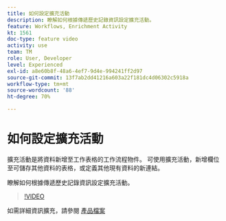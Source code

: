 ```yaml
---
title: 如何設定擴充活動
description: 瞭解如何根據傳遞歷史記錄資訊設定擴充活動。
feature: Workflows, Enrichment Activity
kt: 1561
doc-type: feature video
activity: use
team: TM
role: User, Developer
level: Experienced
exl-id: a8e60b8f-48a6-4ef7-9d4e-994241ff2d97
source-git-commit: 13f7ab2dd41216a603a22f181dc4d06302c5918a
workflow-type: tm+mt
source-wordcount: '88'
ht-degree: 70%

---
```


# 如何設定擴充活動

擴充活動是將資料新增至工作表格的工作流程物件。 可使用擴充活動，新增欄位至可儲存其他資料的表格，或定義其他現有資料的新連結。

瞭解如何根據傳遞歷史記錄資訊設定擴充活動。

>[!VIDEO](https://video.tv.adobe.com/v/25193?quality=12&learn=on)

如需詳細資訊擴充，請參閱 [產品檔案](https://experienceleague.adobe.com/docs/campaign-classic/using/automating-with-workflows/targeting-activities/enrichment.html)
